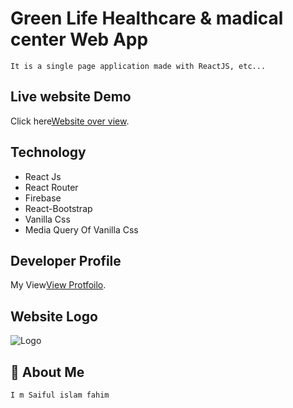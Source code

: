 # Green Life Healthcare & madical center Web App
    It is a single page application made with ReactJS, etc...

 
## Live website Demo 
   Click here[Website over view](https://healthcare-f0a15.web.app/).

## Technology

- React Js
- React Router
- Firebase
- React-Bootstrap
- Vanilla Css
- Media Query Of Vanilla Css

## Developer Profile
My View[View Protfoilo](https://siffahim.github.io/developer-portfolio/).

## Website Logo
![Logo](https://i.ibb.co/KjtLYHV/logo-2.png)

## 🚀 About Me
    I m Saiful islam fahim